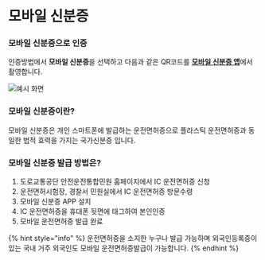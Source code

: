 # 모바일 신분증

### 모바일 신분증으로 인증

인증방법에서 **모바일 신분증**을 선택하고 다음과 같은 QR코드를 [**모바일 신분증 앱**](mobile\_ID.md#undefined-1)에서 촬영합니다.

![예시 화면](<../../../.gitbook/assets/인증\_모바일 신분증.png>)

### 모바일 신분증이란?

모바일 신분증은 개인 스마트폰에 발급하는 운전면허증으로 플라스틱 운전면허증과 동일한 법적 효력을 가지는 국가신분증 입니다.

### 모바일 신분증 발급 방법은?

1. 도로교통공단 안전운전통합민원 홈페이지에서 IC 운전면허증 신청
2. 운전면허시험장, 경찰서 민원실에서 IC 운전면허증 방문수령
3. 모바일 신분증 APP 설치
4. IC 운전면허증을 휴대폰 뒷면에 태그하여 본인인증
5. 모바일 운전면허증 발급 완료

{% hint style="info" %}
운전면허증을 소지한 누구나 발급 가능하며 외국인등록증이 있는 국내 거주 외국인도 모바일 운전면허증발급이 가능합니다.
{% endhint %}
